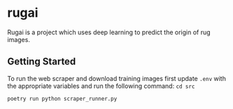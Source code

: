 # rugai

Rugai is a project which uses deep learning to predict the origin of rug images.

## Getting Started
To run the web scraper and download training images first update `.env` with the appropriate variables and run the following command:
`cd src`

`poetry run python scraper_runner.py`
